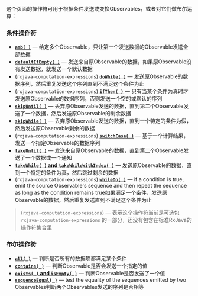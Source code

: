 这个页面的操作符可用于根据条件发送或变换Observables，或者对它们做布尔运算：

### 条件操作符

* [**`amb( )`**](Conditional.md#Amb) — 给定多个Observable，只让第一个发送数据的Observable发送全部数据
* [**`defaultIfEmpty( )`**](Conditional.md#DefaultIfEmpty) — 发送来自原Observable的数据，如果原Observable没有发送数据，就发送一个默认数据
* (`rxjava-computation-expressions`) [**`doWhile( )`**](Conditional.md#Repeat) — 发送原Observable的数据序列，然后重复发送这个序列直到不满足这个条件为止
* (`rxjava-computation-expressions`) [**`ifThen( )`**](Conditional.md#Defer) — 只有当某个条件为真时才发送原Observable的数据序列，否则发送一个空的或默认的序列
* [**`skipUntil( )`**](Conditional.md#SkipUntil) — 丢弃原Observable发送的数据，直到第二个Observable发送了一个数据，然后发送原Observable的剩余数据
* [**`skipWhile( )`**](Conditional.md#SkipWhile) — 丢弃原Observable发送的数据，直到一个特定的条件为假，然后发送原Observable剩余的数据
* (`rxjava-computation-expressions`) [**`switchCase( )`**](Conditional.md#Defer) — 基于一个计算结果，发送一个指定Observable的数据序列
* [**`takeUntil( )`**](Conditional.md#TakeUntil) — 发送来自原Observable的数据，直到第二个Observable发送了一个数据或一个通知
* [**`takeWhile( )` and `takeWhileWithIndex( )`**](Conditional.md#TakeWhile) — 发送原Observable的数据，直到一个特定的条件为真，然后跳过剩余的数据
* (`rxjava-computation-expressions`) [**`whileDo( )`**](Conditional.md#Repeat) — if a condition is true, emit the source Observable's sequence and then repeat the sequence as long as the condition remains true如果满足一个条件，发送原Observable的数据，然后重复发送直到不满足这个条件为止

> (`rxjava-computation-expressions`) — 表示这个操作符当前是可选包 `rxjava-computation-expressions` 的一部分，还没有包含在标准RxJava的操作符集合里

### 布尔操作符

* [**`all( )`**](Conditional.md#All) — 判断是否所有的数据项都满足某个条件
* [**`contains( )`**](Conditional.md#Contains) — 判断Observable是否会发送一个指定的值
* [**`exists( )` and `isEmpty( )`**](Conditional.md#Contains) — 判断Observable是否发送了一个值
* [**`sequenceEqual( )`**](Conditional.md#Sequenceequal) — test the equality of the sequences emitted by two Observables判断两个Observables发送的序列是否相等
